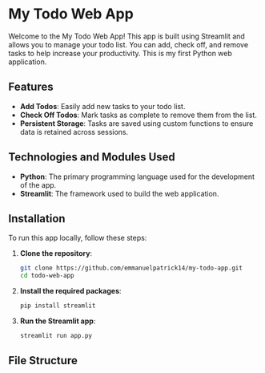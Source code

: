 # My Todo Web App

Welcome to the My Todo Web App! This app is built using Streamlit and allows you to manage your todo list. You can add, check off, and remove tasks to help increase your productivity. This is my first Python web application.

## Features

- **Add Todos**: Easily add new tasks to your todo list.
- **Check Off Todos**: Mark tasks as complete to remove them from the list.
- **Persistent Storage**: Tasks are saved using custom functions to ensure data is retained across sessions.

## Technologies and Modules Used

- **Python**: The primary programming language used for the development of the app.
- **Streamlit**: The framework used to build the web application.

## Installation

To run this app locally, follow these steps:

1. **Clone the repository**:
    ```sh
    git clone https://github.com/emmanuelpatrick14/my-todo-app.git
    cd todo-web-app
    ```

2. **Install the required packages**:
    ```sh
    pip install streamlit
    ```

3. **Run the Streamlit app**:
    ```sh
    streamlit run app.py
    ```

## File Structure

